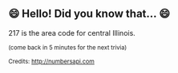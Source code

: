 ## 😄 Hello! Did you know that... 😄
217 is the area code for central Illinois.

<sup>(come back in 5 minutes for the next trivia)</sup>


<sup>Credits: http://numbersapi.com</sup>
